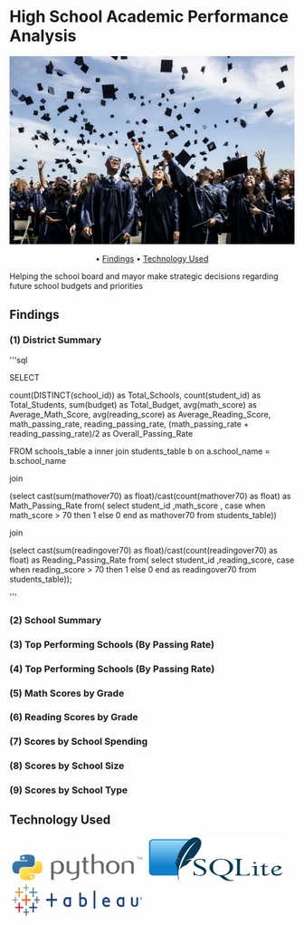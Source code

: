 # High School Academic Performance Analysis

![alt text](https://raw.githubusercontent.com/david880110/High-School-Academic-Performance-Analysis/master/image/hnws_sun0601_CG_Graduation1.jpg)

<p align="center">
  • <a href="#findings">Findings</a>
  • <a href="#technology-Used">Technology Used</a>
</p>

Helping the  school board and mayor make strategic decisions regarding future school budgets and priorities

## Findings 

### (1) District Summary

'''sql

SELECT 

count(DISTINCT(school_id)) as Total_Schools,
count(student_id) as Total_Students,
sum(budget) as Total_Budget,
avg(math_score) as Average_Math_Score,
avg(reading_score) as Average_Reading_Score,
math_passing_rate,
reading_passing_rate,
(math_passing_rate + reading_passing_rate)/2 as Overall_Passing_Rate

FROM schools_table a
inner join  students_table b
on a.school_name = b.school_name

join

(select
cast(sum(mathover70) as float)/cast(count(mathover70) as float) as Math_Passing_Rate
from(
select
 student_id
 ,math_score
 , case when math_score > 70 then 1
		else 0
end as mathover70
from 
students_table))

join

(select
cast(sum(readingover70) as float)/cast(count(readingover70) as float) as Reading_Passing_Rate
from(
select
student_id ,reading_score, 
case when reading_score > 70 then 1
		else 0
end as readingover70
from 
students_table));

'''

### (2) School Summary

### (3) Top Performing Schools (By Passing Rate)

### (4) Top Performing Schools (By Passing Rate)

### (5) Math Scores by Grade

### (6) Reading Scores by Grade

### (7) Scores by School Spending

### (8) Scores by School Size

### (9) Scores by School Type

## Technology Used

<img src="https://raw.githubusercontent.com/david880110/tech-logo/master/python%20logo.png" width="240" height="50"/>

<img src="https://raw.githubusercontent.com/david880110/tech-logo/master/sqlite%20logo.png" width="240" height="80"/>

<img src="https://raw.githubusercontent.com/david880110/tech-logo/master/tableau%20logo.png" width="240" height="60"/>